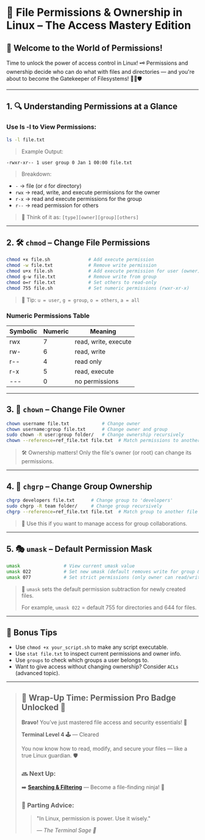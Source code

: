 # 🔐 File Permissions & Ownership in Linux – The Access Mastery Edition

## 🧭 Welcome to the World of Permissions!
Time to unlock the power of access control in Linux! 🗝️
Permissions and ownership decide who can do what with files and directories — and you're about to become the Gatekeeper of Filesystems! 🧙‍♂️🛡️

---

## 1. 🔍 Understanding Permissions at a Glance
### Use ls -l to View Permissions:
```bash
ls -l file.txt
```
> Example Output:
```
-rwxr-xr-- 1 user group 0 Jan 1 00:00 file.txt
```
> Breakdown:
- `-` → file (or `d` for directory)
- `rwx` → read, write, and execute permissions for the owner
- `r-x` → read and execute permissions for the group
- `r--` → read permission for others
> 📖 Think of it as: `[type][owner][group][others]`

---

## 2. 🛠️ `chmod` – Change File Permissions
```bash
chmod +x file.sh              # Add execute permission
chmod -w file.txt             # Remove write permission
chmod u+x file.sh             # Add execute permission for user (owner)
chmod g-w file.txt            # Remove write from group
chmod o=r file.txt            # Set others to read-only
chmod 755 file.sh             # Set numeric permissions (rwxr-xr-x)
```
> 🧠 Tip: `u = user`, `g = group`, `o = others`, `a = all`

### Numeric Permissions Table
| Symbolic | Numeric | Meaning              |
| -------- | ------- | -------------------- |
| rwx      | 7       | read, write, execute |
| rw-      | 6       | read, write          |
| r--      | 4       | read only            |
| r-x      | 5       | read, execute        |
| ---      | 0       | no permissions       |

---

## 3. 👤 `chown` – Change File Owner
```bash
chown username file.txt            # Change owner
chown username:group file.txt      # Change owner and group
sudo chown -R user:group folder/   # Change ownership recursively
chown --reference=ref_file.txt file.txt  # Match permissions to another file
```
> 🛠️ Ownership matters! Only the file's owner (or root) can change its permissions.

---

## 4. 👥 `chgrp` – Change Group Ownership
```bash
chgrp developers file.txt      # Change group to 'developers'
sudo chgrp -R team folder/     # Change group recursively
chgrp --reference=ref_file.txt file.txt  # Match group to another file
```
> 🎯 Use this if you want to manage access for group collaborations.

---

## 5. 🎭 `umask` – Default Permission Mask
```bash
umask                # View current umask value
umask 022            # Set new umask (default removes write for group & others)
umask 077            # Set strict permissions (only owner can read/write)
```
> 🔐 `umask` sets the default permission subtraction for newly created files.
>
> For example, `umask 022` = default 755 for directories and 644 for files.

---

## 🧠 Bonus Tips
- Use `chmod +x your_script.sh` to make any script executable.
- Use `stat file.txt` to inspect current permissions and owner info.
- Use `groups` to check which groups a user belongs to.
- Want to give access without changing ownership? Consider `ACLs` (advanced topic).

---

> ## 🏁 Wrap-Up Time: Permission Pro Badge Unlocked 🏅
> **Bravo!** You’ve just mastered file access and security essentials! 🔐
>
> **Terminal Level 4 🕹️** — Cleared
>
> You now know how to read, modify, and secure your files — like a true Linux guardian. 🛡️
>
> ### 🔜 Next Up:
> ➡️ **[Searching & Filtering](../searching-and-filtering/find-locate.md)** — Become a file-finding ninja! 🥷
> ### 💬 Parting Advice:
> > "In Linux, permission is power. Use it wisely."
> >
> > _— The Terminal Sage 🌌_